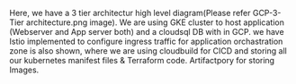 Here, we have a 3 tier architectur high level diagram(Please refer GCP-3-Tier architecture.png image). We are using GKE cluster to host application (Webserver and App server both) and a cloudsql DB with in GCP. we have Istio implemented to configure ingress traffic for application orchastration zone is also shown, where we are using cloudbuild for CICD and storing all our kubernetes manifest files & Terraform code. Artifactpory for storing Images.
